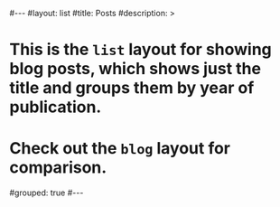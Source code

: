 #---
#layout: list
#title: Posts
#description: >
#  This is the `list` layout for showing blog posts, which shows just the title and groups them by year of publication.
#  Check out the `blog` layout for comparison.
#grouped: true
#---
